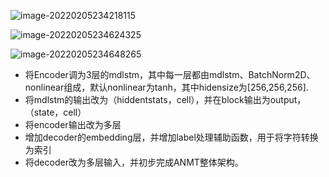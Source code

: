 ![image-20220205234218115](https://gitee.com/zhu-qipeng/blogImage/raw/master/blogImage/202202052343816.png)

![image-20220205234624325](https://gitee.com/zhu-qipeng/blogImage/raw/master/blogImage/202202052346365.png)

![image-20220205234648265](https://gitee.com/zhu-qipeng/blogImage/raw/master/blogImage/202202052346325.png)

- 将Encoder调为3层的mdlstm，其中每一层都由mdlstm、BatchNorm2D、nonlinear组成，默认nonlinear为tanh，其中hidensize为[256,256,256].
- 将mdlstm的输出改为（hiddentstats，cell），并在block输出为output，（state，cell）
- 将encoder输出改为多层
- 增加decoder的embedding层，并增加label处理辅助函数，用于将字符转换为索引
- 将decoder改为多层输入，并初步完成ANMT整体架构。

